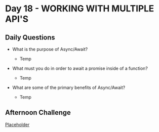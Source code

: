 # Day 18 - WORKING WITH MULTIPLE API'S

## Daily Questions

- What is the purpose of Async/Await?

    - Temp

- What must you do in order to await a promise inside of a function?

    - Temp

- What are some of the primary benefits of Async/Await?

    - Temp

## Afternoon Challenge
[Placeholder]()